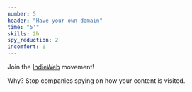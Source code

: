 ```yaml
---
number: 5
header: "Have your own domain"
time: "5'"
skills: 2h
spy_reduction: 2
incomfort: 0
---
```

Join the [IndieWeb](http://indiewebcamp.com/) movement!

Why? Stop companies spying on how your content is visited.
 
